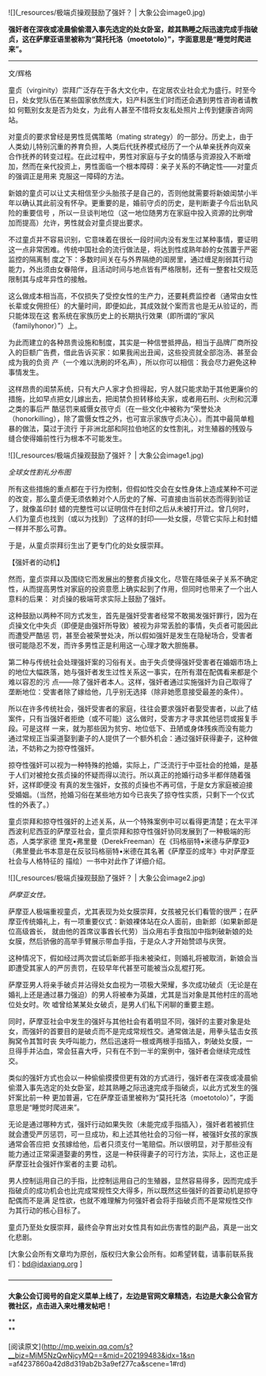![](_resources/极端贞操观鼓励了强奸？ | 大象公会image0.jpg)

**强奸者在深夜或凌晨偷偷潜入事先选定的处女卧室，趁其熟睡之际迅速完成手指破贞，这在萨摩亚语里被称为“莫托托洛（moetotolo）”，字面意思是“睡觉时爬进来”。**

****

文/辉格

童贞（virginity）崇拜广泛存在于各大文化中，在定居农业社会尤为盛行。时至今日，处女党队伍在某些国家依然庞大，妇产科医生们时而还会遇到男性咨询者请教如
何甄别女友是否为处女，为此有人甚至不惜将女友私处照片上传到健康咨询网站。

  

对童贞的要求曾经是男性觅偶策略（mating strategy）的一部分。历史上，由于人类幼儿特别沉重的养育负担，人类后代抚养模式经历了一个从单亲抚养向双亲
合作抚养的转变过程。在此过程中，男性对家庭与子女的情感与资源投入不断增加，然而在亲代投资上，男性面临一个根本障碍：亲子关系的不确定性——对童贞的强调正是用来
克服这一障碍的方法。

  

新娘的童贞可以让丈夫相信至少头胎孩子是自己的，否则他就需要将新娘闺禁小半年以确认其此前没有怀孕。更重要的是，婚前守贞的历史，是判断妻子今后出轨风险的重要信号
，所以一旦谈判地位（这一地位随男方在家庭中投入资源的比例增加而提高）允许，男性就会对童贞提出要求。

  

不过童贞并不容易识别，它意味着在很长一段时间内没有发生过某种事情，要证明这一点非常困难。传统中国社会的流行做法是，将达到性成熟年龄的女孩置于严密监控的隔离制
度之下：多数时间关在与外界隔绝的闺房里，通过缠足削弱其行动能力，外出须由女眷陪伴，且活动时间与地点皆有严格限制，还有一整套社交规范限制其与成年异性的接触。

  

这么做成本相当高，不仅损失了受控女性的生产力，还要耗费监控者（通常由女性长辈或女佣担任）的大量时间，即便如此，其成效就个案而言也是无从验证的，而只能体现在这
套系统在家族历史上的长期执行效果（即所谓的“家风（familyhonor）”）上。

  

为此而建立的各种昂贵设施和制度，其实是一种信誉抵押品，相当于品牌厂商所投入的巨额广告费，借此告诉买家：如果我闹出丑闻，这些投资就全部泡汤、甚至会成为我的负资
产（一个难以洗刷的坏名声），所以你可以相信：我会尽力避免这种事情发生。

  

这样昂贵的闺禁系统，只有大户人家才负担得起，穷人就只能求助于其他更廉价的措施，比如早点把女儿嫁出去，把闺禁负担转移给夫家，或者用石刑、火刑和沉潭之类的事后严
酷惩罚来威慑女孩守贞（在一些文化中被称为“荣誉处决（honorkilling），除了震慑女性之外，也可宣示家族守贞决心）。而其中最简单粗暴的做法，莫过于流行
于非洲北部和阿拉伯地区的女性割礼，对生殖器的残毁与缝合使得婚前性行为根本不可能发生。

![](_resources/极端贞操观鼓励了强奸？ | 大象公会image1.jpg)

_全球女性割礼分布图_

所有这些措施的重点都在于行为控制，但假如性交会在女性身体上造成某种不可逆的改变，那么童贞便无须依赖对个人历史的了解、可直接由当前状态而得到验证了，就像盖印封
蜡的完整性可以证明信件在封印之后从未被打开过。曾几何时，人们为童贞也找到（或以为找到）了这样的封印——处女膜，尽管它实际上和封蜡一样并不那么可靠。

  

于是，从童贞崇拜衍生出了更专门化的处女膜崇拜。

【强奸者的动机】

然而，童贞崇拜以及围绕它而发展出的整套贞操文化，尽管在降低亲子关系不确定性，从而提高男性对家庭的投资意愿上确实起到了作用，但同时也带来了一个出人意料的后果：
对贞操的极端苛求实际上鼓励了强奸。

  

这种鼓励以两种不同方式发生，首先是强奸受害者经常不敢揭发强奸罪行，因为在贞操文化中失贞（即便是由强奸所导致）被视为非常丢脸的事情，失贞者可能因此而遭受严酷惩
罚，甚至会被荣誉处决，所以假如强奸是发生在隐秘场合，受害者很可能隐忍不发，而许多男性正是利用这一心理才敢大胆施暴。

  

第二种与传统社会处理强奸案的习俗有关。由于失贞使得强奸受害者在婚姻市场上的地位大幅跌落，她与强奸者发生过性关系这一事实，在所有潜在配偶看来都是个难以容忍的污
点——除了强奸者本人。这样，强奸者通过实施强奸为自己取得了垄断地位：受害者除了嫁给他，几乎别无选择（除非她愿意接受最差的条件）。

  

所以在许多传统社会，强奸受害者的家庭，往往会要求强奸者娶受害者，以此了结案件，只有当强奸者拒绝（或不可能）这么做时，受害方才寻求其他惩罚或报复手段。可是这样
一来，就为那些因为贫穷、地位低下、丑陋或身体残疾而没有能力通过常规正当渠道娶到妻子的人提供了一个额外机会：通过强奸获得妻子，这种做法，不妨称之为掠夺性强奸。

  

掠夺性强奸可以视为一种特殊的抢婚，实际上，广泛流行于中亚社会的抢婚，是基于人们对被抢女孩贞操的怀疑而得以流行。所以真正的抢婚行动多半都伴随着强奸，这样即便没
有真的发生强奸，女孩的贞操也不再可信，于是女方家庭被迫接受婚姻。（当然，抢婚习俗在某些地方如今已丧失了掠夺性实质，只剩下一个仪式性的外表了。）

  

童贞崇拜和掠夺性强奸的上述关系，从一个特殊案例中可以看得更清楚；在太平洋西波利尼西亚的萨摩亚社会，童贞崇拜和掠夺性强奸协同发展到了一种极端的形态，人类学家德
里克•弗里曼（DerekFreeman）在《玛格丽特•米德与萨摩亚》（弗里曼此书本意是在反驳玛格丽特•米德在其名著《萨摩亚的成年》中对萨摩亚社会与人格特征的
描绘）一书中对此作了详细介绍。

![](_resources/极端贞操观鼓励了强奸？ | 大象公会image2.jpg)

_萨摩亚女性。_

萨摩亚人极端重视童贞，尤其表现为处女膜崇拜，女孩被兄长们看管的很严；在萨摩亚传统婚礼上，有一项重要仪式：新娘裸体站在众人面前，由新郎（如果新郎是位高级酋长，
就由他的首席议事酋长代劳）当众用右手食指加中指刺破新娘的处女膜，然后骄傲的高举手臂展示带血手指，于是众人才开始赞颂与庆贺。

  

这种情况下，假如经过两次尝试后新郎手指未被染红，则婚礼将被取消，新娘会当即遭受其家人的严厉责罚，在较早年代甚至可能被当众乱棍打死。

  

萨摩亚男人将亲手破贞并沾得处女血视为一项极大荣耀，多次成功破贞（无论是在婚礼上还是通过暴力强迫）的男人将被奉为英雄，尤其是当对象是其他村庄的高地位处女时。吹
嘘曾给某某处女破贞，是男人们私下闲聊的重要主题。

  

同时，萨摩亚社会中发生的强奸与其他社会有着明显不同，强奸的主要对象是处女，而强奸的首要目的是破贞而不是完成常规性交。通常做法是，用拳头猛击女孩胸窝令其暂时丧
失呼叫能力，然后迅速将一根或两根手指插入，刺破处女膜，一旦得手并沾血，常会狂喜大呼，只有在不到一半的案例中，强奸者会继续完成性交。

  

类似的强奸方式也会以一种偷偷摸摸但更有效的方式进行，强奸者在深夜或凌晨偷偷潜入事先选定的处女卧室，趁其熟睡之际迅速完成手指破贞，以此方式发生的强奸案比前一种
更加普遍，它在萨摩亚语里被称为“莫托托洛（moetotolo）”，字面意思是“睡觉时爬进来”。

  

无论是通过哪种方式，强奸行动如果失败（未能完成手指插入），强奸者若被抓住就会遭受严厉惩罚，可一旦成功，和上述其他社会的习俗一样，被强奸女孩的家族通常会答应把
女孩嫁给他，后者只须支付一笔赔偿。所以很明显，对于那些没有能力通过正常渠道娶妻的男性，这是一种获得妻子的可行方法，实际上，这也正是萨摩亚社会强奸作案者的主要
动机。

  

男人控制运用自己的手指，比控制运用自己的生殖器，显然容易得多，因而完成手指破贞的成功机会也比完成常规性交大得多，所以既然这些强奸的首要动机是掠夺配偶而不是满
足性欲，也就不难理解为何强奸者会将手指破贞而不是常规性交作为其行动的核心目标了。

  

童贞乃至处女膜崇拜，最终会孕育出对女性具有如此伤害性的副产品，真是一出文化悲剧。

  

[大象公会所有文章均为原创，版权归大象公会所有。如希望转载，请事前联系我们：bd@idaxiang.org ]

———————————————  

**大象公会订阅号的自定义菜单上线了，左边是官网文章精选，右边是大象公会官方微社区，点击进入来吐槽发帖吧！**

**  
**

  

[阅读原文](http://mp.weixin.qq.com/s?__biz=MjM5NzQwNjcyMQ==&mid=202199483&idx=1&sn
=af4237860a42d8d319ab2b3a9ef277ca&scene=1#rd)

